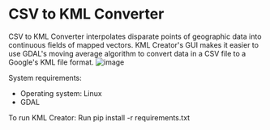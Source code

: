 # CSV to KML Converter

CSV to KML Converter interpolates disparate points of geographic data into continuous fields of mapped vectors. KML Creator's GUI makes it easier to use GDAL's moving average algorithm to convert data in a CSV file to a Google's KML file format.
![image](https://github.com/figgeous/kml-creator/assets/56649407/4d5bfb8c-5c20-4e03-97ac-399da0accaa2)

System requirements:
- Operating system: Linux
- GDAL
  
To run KML Creator:
Run pip install -r requirements.txt
